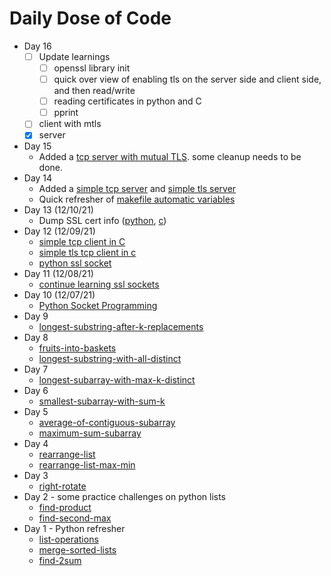 # Daily Dose of Code

- Day 16
  - [ ] Update learnings
    - [ ] openssl library init
    - [ ] quick over view of enabling tls on the server side and client side, and then read/write
    - [ ] reading certificates in python and C
    - [ ] pprint
  - [ ] client with mtls
  - [x] server
- Day 15
  - Added a [tcp server with mutual TLS](codegarage/c/mtls_server.c). some cleanup needs to be done.
- Day 14
  - Added a [simple tcp server](codegarage/c/tcp_server.c) and [simple tls server](codegarage/c/tls_server.c)
  - Quick refresher of [makefile automatic variables](codegarage/c/Makefile)
- Day 13 (12/10/21)
  - Dump SSL cert info ([python](codegarage/python/ssl_socket_ex.py), [c](codegarage/c/tls_client.c#62))
- Day 12 (12/09/21)
  - [simple tcp client in C](codegarage/c/tcp_client.c)
  - [simple tls tcp client in c](codegarage/c/tls_client.c)
  - [python ssl socket](codegarage/python/ssl_socket_ex.py)
- Day 11 (12/08/21)
  - [continue learning ssl sockets](codegarage/python/ssl_socket_ex.py)
- Day 10 (12/07/21)
  - [Python Socket Programming](codegarage/python/socket_ex.py)
- Day 9
  - [longest-substring-after-k-replacements](practice/length-of-longest-substring.py)
- Day 8
  - [fruits-into-baskets](practice/fruits-into-baskets.py)
  - [longest-substring-with-all-distinct](practice/length-of-longest-substring-with-all-distinct.py)
- Day 7
  - [longest-subarray-with-max-k-distinct](practice/length-of-longest-substring-with-no-more-than-k-distinct-chars.py)
- Day 6
  - [smallest-subarray-with-sum-k](practice/smallest-subarray-with-sum.py)
- Day 5
  - [average-of-contiguous-subarray](practice/find-average-contiguous-subarray.py)
  - [maximum-sum-subarray](practice/maximum-sum-subarray.py)
- Day 4
  - [rearrange-list](practice/rearrange.py)
  - [rearrange-list-max-min](practice/max-min-rearrange.py)
- Day 3
  - [right-rotate](practice/right-rotate.py)
- Day 2 - some practice challenges on python lists
  - [find-product](practice/find-product.py)
  - [find-second-max](practice/find-second-maximum.py)
- Day 1 - Python refresher
  - [list-operations](practice/remove-even-numbers-list.py)
  - [merge-sorted-lists](practice/merge-two-sorted-lists.py)
  - [find-2sum](practice/find-two-numbers-add-upto-k.py)
